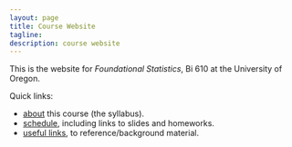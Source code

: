```yaml
---
layout: page
title: Course Website
tagline:
description: course website
---
```


This is the website for *Foundational Statistics*,
Bi 610 at the University of Oregon.

Quick links:

- [about](pages/syllabus.html) this course (the syllabus).
- [schedule](pages/schedule.html), including links to slides and homeworks.
- [useful links](pages/reference.html), to reference/background material.



